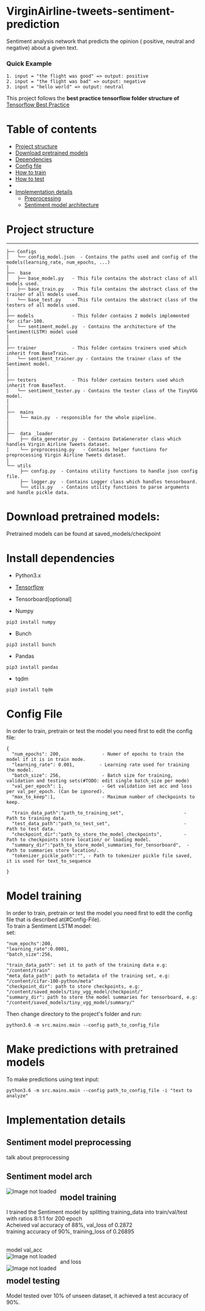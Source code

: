 # VirginAirline-tweets-sentiment-prediction
Sentiment analysis network that predicts the opinion ( positive, neutral and negative) about a given text.<br>
### Quick Example
```
1. input = "the flight was good" => output: positive
2. input = "the flight was bad" => output: negative
3. input = "hello world" => output: neutral
```
This project follows the **best practice tensorflow folder structure of** [Tensorflow Best Practice](https://github.com/MrGemy95/Tensorflow-Project-Template) 


# Table of contents

- [Project structure](#project-structure)
- [Download pretrained models](#Download-pretrained-models)
- [Dependencies](#install-dependencies)
- [Config file](#config-file)
- [How to train](#Model-training)
- [How to test](#Model-testing)
-
- [Implementation details](#Implementation-details)
     - [Preprocessing](#Sentiment-model-preprocessing)
     - [Sentiment model architecture](#Sentiment-model-arch)

# Project structure
--------------

```
├── Configs
│   └── config_model.json  - Contains the paths used and config of the models(learning_rate, num_epochs, ...)
│ 
├──  base
│   ├── base_model.py   - This file contains the abstract class of all models used.
│   ├── base_train.py   - This file contains the abstract class of the trainer of all models used.
│   └── base_test.py    - This file contains the abstract class of the testers of all models used.
│
├── models              - This folder contains 2 models implemented for cifar-100.
│   └── sentiment_model.py  - Contains the architecture of the Sentiment(LSTM) model used
│
│
├── trainer             - This folder contains trainers used which inherit from BaseTrain.
│   └── sentiment_trainer.py - Contains the trainer class of the Sentiment model.
│ 
|
├── testers             - This folder contains testers used which inherit from BaseTest.
│   └── sentiment_tester.py - Contains the tester class of the TinyVGG model.
│ 
| 
├──  mains 
│    └── main.py  - responsible for the whole pipeline.
|
│ 
├──  data _loader 
│    ├── data_generator.py  - Contains DataGenerator class which handles Virgin Airline Tweets dataset.
│    └── preprocessing.py   - Contains helper functions for preprocessing Virgin Airline Tweets dataset.
| 
└── utils
     ├── config.py  - Contains utility functions to handle json config file.
     ├── logger.py  - Contains Logger class which handles tensorboard.
     └── utils.py   - Contains utility functions to parse arguments and handle pickle data. 
```


# Download pretrained models:
Pretrained models can be found at saved_models/checkpoint

# Install dependencies

* Python3.x <br>

* [Tensorflow](https://www.tensorflow.org/install)

* Tensorboard[optional] <br>

* Numpy
```
pip3 install numpy
```

* Bunch
```
pip3 install bunch
```

* Pandas
```
pip3 install pandas
```

* tqdm
```
pip3 install tqdm
```

# Config File
In order to train, pretrain or test the model you need first to edit the config file:
```
{
  "num_epochs": 200,               - Numer of epochs to train the model if it is in train mode.
  "learning_rate": 0.001,         - Learning rate used for training the model.
  "batch_size": 256,               - Batch size for training, validation and testing sets(#TODO: edit single batch_size per mode)
  "val_per_epoch": 1,              - Get validation set acc and loss per val_per_epoch. (Can be ignored).
  "max_to_keep":1,                 - Maximum number of checkpoints to keep.

  "train_data_path":"path_to_training_set",                      - Path to training data.
  "test_data_path":"path_to_test_set",                           - Path to test data.
  "checkpoint_dir":"path_to_store_the_model_checkpoints",        - Path to checkpoints store location/ or loading model.
  "summary_dir":"path_to_store_model_summaries_for_tensorboard",  - Path to summaries store location/.
  "tokenizer_pickle_path":"", - Path to tokenizer pickle file saved, it is used for text_to_sequence

}
```

# Model training
In order to train, pretrain or test the model you need first to edit the config file that is described at(#Config-File).<br>
To train a Sentiment LSTM model:<br>
set:<br>
```
"num_epochs":200,
"learning_rate":0.0001,
"batch_size":256,

"train_data_path": set it to path of the training data e.g: "/content/train"
"meta_data_path": path to metadata of the training set, e.g: "/content/cifar-100-python/meta"
"checkpoint_dir": path to store checkpoints, e.g: "/content/saved_models/tiny_vgg_model/checkpoint/"
"summary_dir": path to store the model summaries for tensorboard, e.g: "/content/saved_models/tiny_vgg_model/summary/"
```
Then change directory to the project's folder and run:
```
python3.6 -m src.mains.main --config path_to_config_file
```
# Make predictions with pretrained models
To make predictions using text input:<br>
```
python3.6 -m src.mains.main --config path_to_config_file -i "text to analyze"
```
# Implementation details
## Sentiment model preprocessing
talk about preprocessing
## Sentiment model arch
<img src="https://github.com/MohamedAli1995/Virgin-Airline-Tweets-Sentiment-Prediction/blob/master/diagrams/model_diagram.png"
     alt="Image not loaded"
     style="float: left; margin-right: 10px;" />

## model training
 I trained the Sentiment  model by splitting training_data into train/val/test with ratios 8:1:1 for 200 epoch<br>
 Acheived val accuracy of 88%, val_loss of 0.2872<br>
 training accuracy of 90%, training_loss of 0.26895<br><br>

model val_acc <br>
<img src="https://github.com/MohamedAli1995/Virgin-Airline-Tweets-Sentiment-Prediction/blob/master/diagrams/val_acc.png"
     alt="Image not loaded"
     style="float: left; margin-right: 10px;" />

and loss <br>
<img src="https://github.com/MohamedAli1995/Virgin-Airline-Tweets-Sentiment-Prediction/blob/master/diagrams/val_loss.png"
     alt="Image not loaded"
     style="float: left; margin-right: 10px;" />
     
## model testing
   Model tested over 10% of unseen dataset, it achieved a test accuracy of 90%.



